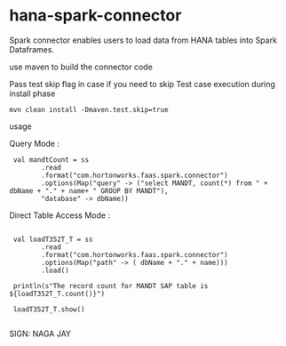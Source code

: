 # hana-spark-connector

Spark connector enables users to load data from HANA tables into Spark Dataframes.

use maven to build the connector code

Pass test skip flag in case if you need to skip Test case execution during install phase

 <code>mvn clean install -Dmaven.test.skip=true </code> <br/>
 
usage

Query Mode : 

```
 val mandtCount = ss
        .read
        .format("com.hortonworks.faas.spark.connector")
        .options(Map("query" -> ("select MANDT, count(*) from " +   dbName + "." + name+ " GROUP BY MANDT"),
        "database" -> dbName))
```  

Direct Table Access Mode :
```

 val loadT352T_T = ss
        .read
        .format("com.hortonworks.faas.spark.connector")
        .options(Map("path" -> ( dbName + "." + name)))
        .load()
        
 println(s"The record count for MANDT SAP table is ${loadT352T_T.count()}")
 
 loadT352T_T.show()
      
```

SIGN: NAGA JAY

